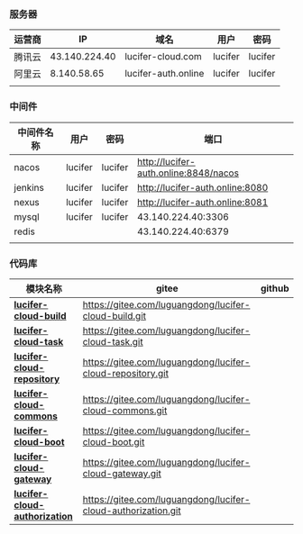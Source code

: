 ### 服务器

| 运营商 | IP            | 域名                | 用户    | 密码    |
| ------ | ------------- | ------------------- | ------- | ------- |
| 腾讯云 | 43.140.224.40 | lucifer-cloud.com   | lucifer | lucifer |
| 阿里云 | 8.140.58.65   | lucifer-auth.online | lucifer | lucifer |
|        |               |                     |         |         |

### 中间件

| 中间件名称 | 用户    | 密码    | 端口                                    |
| ---------- | ------- | ------- |---------------------------------------|
| nacos      | lucifer | lucifer | http://lucifer-auth.online:8848/nacos |
| jenkins    | lucifer | lucifer | http://lucifer-auth.online:8080       |
| nexus      | lucifer | lucifer | http://lucifer-auth.online:8081       |
| mysql      | lucifer | lucifer | 43.140.224.40:3306                    |
| redis      |         |         | 43.140.224.40:6379                    |
|            |         |         |                                       |

### 代码库

| 模块名称                                                     | gitee                                                        | github |
| ------------------------------------------------------------ | ------------------------------------------------------------ | ------ |
| **[lucifer-cloud-build](https://gitee.com/luguangdong/lucifer-cloud-build)** | https://gitee.com/luguangdong/lucifer-cloud-build.git        |        |
| **[lucifer-cloud-task](https://gitee.com/luguangdong/lucifer-cloud-task)** | https://gitee.com/luguangdong/lucifer-cloud-task.git         |        |
| **[lucifer-cloud-repository](https://gitee.com/luguangdong/lucifer-cloud-repository)** | https://gitee.com/luguangdong/lucifer-cloud-repository.git   |        |
| **[lucifer-cloud-commons](https://gitee.com/luguangdong/lucifer-cloud-commons)** | https://gitee.com/luguangdong/lucifer-cloud-commons.git      |        |
| **[lucifer-cloud-boot](https://gitee.com/luguangdong/lucifer-cloud-boot)** | https://gitee.com/luguangdong/lucifer-cloud-boot.git         |        |
| **[lucifer-cloud-gateway](https://gitee.com/luguangdong/lucifer-cloud-gateway)** | https://gitee.com/luguangdong/lucifer-cloud-gateway.git      |        |
| **[lucifer-cloud-authorization](https://gitee.com/luguangdong/lucifer-cloud-authorization)** | https://gitee.com/luguangdong/lucifer-cloud-authorization.git |        |

